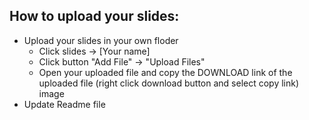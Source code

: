## How to upload your slides:

- Upload your slides in your own floder
  - Click slides -> [Your name]
  - Click button "Add File" -> "Upload Files"
  - Open your uploaded file and copy the DOWNLOAD link of the uploaded file (right click download button and select copy link) image
- Update Readme file

